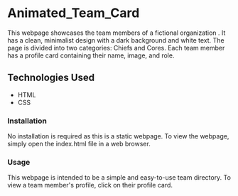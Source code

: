 # Animated_Team_Card
 
This webpage showcases the team members of a fictional organization . It has a clean, minimalist design with a dark background and white text. The page is divided into two categories: Chiefs and Cores. Each team member has a profile card containing their name, image, and role.

## Technologies Used
* HTML
* CSS

### Installation
No installation is required as this is a static webpage. To view the webpage, simply open the index.html file in a web browser.

### Usage
This webpage is intended to be a simple and easy-to-use team directory. To view a team member's profile, click on their profile card.
